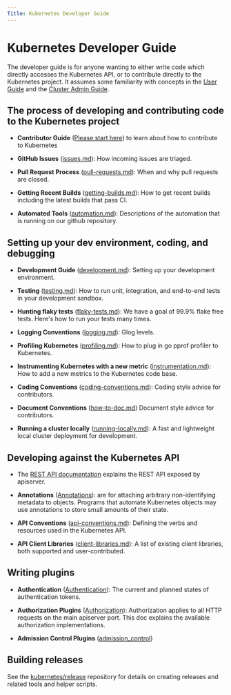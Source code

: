 ```yaml
---
Title: Kubernetes Developer Guide
---
```


# Kubernetes Developer Guide

The developer guide is for anyone wanting to either write code which directly accesses the
Kubernetes API, or to contribute directly to the Kubernetes project.
It assumes some familiarity with concepts in the [User Guide](http://kubernetes.io/docs/user-guide/) and the [Cluster Admin
Guide](http://kubernetes.io/docs/admin/).


## The process of developing and contributing code to the Kubernetes project

* **Contributor Guide**
  ([Please start here](/contributors/guide/README.md)) to learn about how to contribute to Kubernetes

* **GitHub Issues** ([issues.md](issues.md)): How incoming issues are triaged.

* **Pull Request Process** ([pull-requests.md](pull-requests.md)): When and why pull requests are closed.

* **Getting Recent Builds** ([getting-builds.md](getting-builds.md)): How to get recent builds including the latest builds that pass CI.

* **Automated Tools** ([automation.md](automation.md)): Descriptions of the automation that is running on our github repository.


## Setting up your dev environment, coding, and debugging

* **Development Guide** ([development.md](development.md)): Setting up your development environment.

* **Testing** ([testing.md](testing.md)): How to run unit, integration, and end-to-end tests in your development sandbox.

* **Hunting flaky tests** ([flaky-tests.md](flaky-tests.md)): We have a goal of 99.9% flake free tests.
  Here's how to run your tests many times.

* **Logging Conventions** ([logging.md](logging.md)): Glog levels.

* **Profiling Kubernetes** ([profiling.md](profiling.md)): How to plug in go pprof profiler to Kubernetes.

* **Instrumenting Kubernetes with a new metric**
  ([instrumentation.md](instrumentation.md)): How to add a new metrics to the
  Kubernetes code base.

* **Coding Conventions** ([coding-conventions.md](../guide/coding-conventions.md)):
  Coding style advice for contributors.

* **Document Conventions** ([how-to-doc.md](how-to-doc.md))
  Document style advice for contributors.

* **Running a cluster locally** ([running-locally.md](running-locally.md)):
  A fast and lightweight local cluster deployment for development.

## Developing against the Kubernetes API

* The [REST API documentation](http://kubernetes.io/docs/reference/) explains the REST
  API exposed by apiserver.

* **Annotations** ([Annotations](https://kubernetes.io/docs/concepts/overview/working-with-objects/annotations/)): are for attaching arbitrary non-identifying metadata to objects.
  Programs that automate Kubernetes objects may use annotations to store small amounts of their state.

* **API Conventions** ([api-conventions.md](api-conventions.md)):
  Defining the verbs and resources used in the Kubernetes API.

* **API Client Libraries** ([client-libraries.md](client-libraries.md)):
  A list of existing client libraries, both supported and user-contributed.


## Writing plugins

* **Authentication** ([Authentication](http://kubernetes.io/docs/admin/authentication/)):
  The current and planned states of authentication tokens.

* **Authorization Plugins** ([Authorization](http://kubernetes.io/docs/admin/authorization/)):
  Authorization applies to all HTTP requests on the main apiserver port.
  This doc explains the available authorization implementations.

* **Admission Control Plugins** ([admission_control](/contributors/design-proposals/api-machinery/admission_control.md))


## Building releases

See the [kubernetes/release](https://github.com/kubernetes/release) repository for details on creating releases and related tools and helper scripts.
